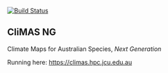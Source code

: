 
[![Build Status](https://travis-ci.org/jcu-eresearch/climas-ng.svg?branch=master)](https://travis-ci.org/jcu-eresearch/climas-ng)

CliMAS NG
---------

Climate Maps for Australian Species, *Next Generation*

Running here: https://climas.hpc.jcu.edu.au
